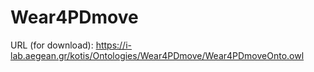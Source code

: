 ﻿# Wear4PDmove

URL (for download): https://i-lab.aegean.gr/kotis/Ontologies/Wear4PDmove/Wear4PDmoveOnto.owl

